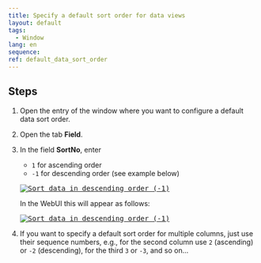 ```yaml
---
title: Specify a default sort order for data views
layout: default
tags:  
  - Window
lang: en
sequence:
ref: default_data_sort_order
---
```


<!--
See original issue comment: https://github.com/metasfresh/me03/issues/7137#issuecomment-785035399
-->

## Steps
1. Open the entry of the window where you want to configure  a default data sort order.
1. Open the tab **Field**.
1. In the field **SortNo**, enter
    - `1` for ascending order
    -  `-1` for descending order (see example below)

    <kbd><a href="https://user-images.githubusercontent.com/73820536/108999108-856d9000-76aa-11eb-8e87-d9e0b9e24c50.png" title="Click to enlarge" target="\_blank"><img src="https://user-images.githubusercontent.com/73820536/108999108-856d9000-76aa-11eb-8e87-d9e0b9e24c50.png" alt="Sort data in descending order (-1)"></a></kbd>

    In the WebUI this will appear as follows:

    <kbd><a href="https://user-images.githubusercontent.com/73820536/108999216-ab933000-76aa-11eb-9335-cf792a8bd72d.png" title="Click to enlarge" target="\_blank"><img src="https://user-images.githubusercontent.com/73820536/108999216-ab933000-76aa-11eb-9335-cf792a8bd72d.png" alt="Sort data in descending order (-1)"></a></kbd>

1. If you want to specify a default sort order for multiple columns, just use their sequence numbers, e.g., for the second column use `2` (ascending) or `-2` (descending), for the third `3` or `-3`, and so on...
